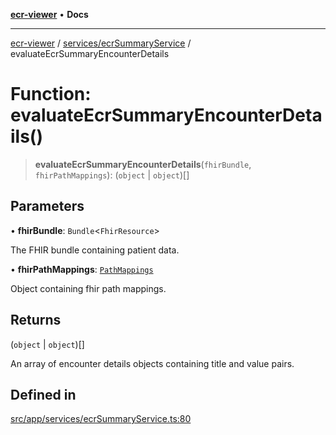 [**ecr-viewer**](../../../README.md) • **Docs**

***

[ecr-viewer](../../../README.md) / [services/ecrSummaryService](../README.md) / evaluateEcrSummaryEncounterDetails

# Function: evaluateEcrSummaryEncounterDetails()

> **evaluateEcrSummaryEncounterDetails**(`fhirBundle`, `fhirPathMappings`): (`object` \| `object`)[]

## Parameters

• **fhirBundle**: `Bundle`\<`FhirResource`\>

The FHIR bundle containing patient data.

• **fhirPathMappings**: [`PathMappings`](../../../utils/interfaces/PathMappings.md)

Object containing fhir path mappings.

## Returns

(`object` \| `object`)[]

An array of encounter details objects containing title and value pairs.

## Defined in

[src/app/services/ecrSummaryService.ts:80](https://github.com/CDCgov/phdi/blob/fa63a85e5b4651bdfc0d25ecc23a67e11fbcba18/containers/ecr-viewer/src/app/services/ecrSummaryService.ts#L80)
